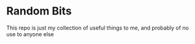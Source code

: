 # Random Bits

This repo is just my collection of useful things to me, and probably of no use to anyone else
